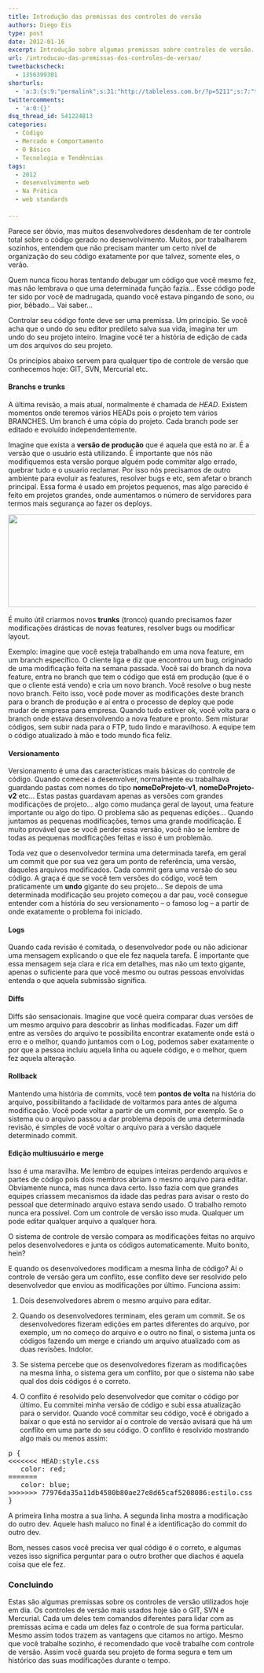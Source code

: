 ```yaml
---
title: Introdução das premissas dos controles de versão
authors: Diego Eis
type: post
date: 2012-01-16
excerpt: Introdução sobre algumas premissas sobre controles de versão. Muito útil para designers e iniciantes na área.
url: /introducao-das-premissas-dos-controles-de-versao/
tweetbackscheck:
  - 1356399301
shorturls:
  - 'a:3:{s:9:"permalink";s:31:"http://tableless.com.br/?p=5211";s:7:"tinyurl";s:26:"http://tinyurl.com/87mzax3";s:4:"isgd";s:19:"http://is.gd/7h4ZTg";}'
twittercomments:
  - 'a:0:{}'
dsq_thread_id: 541224813
categories:
  - Código
  - Mercado e Comportamento
  - O Básico
  - Tecnologia e Tendências
tags:
  - 2012
  - desenvolvimento web
  - Na Prática
  - web standards

---
```

Parece ser óbvio, mas muitos desenvolvedores desdenham de ter controle total sobre o código gerado no desenvolvimento. Muitos, por trabalharem sozinhos, entendem que não precisam manter um certo nível de organização do seu código exatamente por que talvez, somente eles, o verão.
  
Quem nunca ficou horas tentando debugar um código que você mesmo fez, mas não lembrava o que uma determinada função fazia&#8230; Esse código pode ter sido por você de madrugada, quando você estava pingando de sono, ou pior, bêbado&#8230; Vai saber&#8230;

Controlar seu código fonte deve ser uma premissa. Um princípio. Se você acha que o undo do seu editor predileto salva sua vida, imagina ter um undo do seu projeto inteiro. Imagine você ter a história de edição de cada um dos arquivos do seu projeto.

Os princípios abaixo servem para qualquer tipo de controle de versão que conhecemos hoje: GIT, SVN, Mercurial etc. 

#### Branchs e trunks

A última revisão, a mais atual, normalmente é chamada de _HEAD_. Existem momentos onde teremos vários HEADs pois o projeto tem vários BRANCHES. Um branch é uma cópia do projeto. Cada branch pode ser editado e evoluído independentemente. 

Imagine que exista a **versão de produção** que é aquela que está no ar. É a versão que o usuário está utilizando. É importante que nós não modifiquemos esta versão porque alguém pode commitar algo errado, quebrar tudo e o usuario reclamar. Por isso nós precisamos de outro ambiente para evoluir as features, resolver bugs e etc, sem afetar o branch principal. Essa forma é usado em projetos pequenos, mas algo parecido é feito em projetos grandes, onde aumentamos o número de servidores para termos mais segurança ao fazer os deploys.

<img src="https://raw.githubusercontent.com/diegoeis/tableless-static-images/master/2012/01/branch.jpg" alt="" title="branch" width="770" height="188" class="alignnone size-full wp-image-5212" srcset="uploads/2012/01/branch.jpg 770w, uploads/2012/01/branch-300x73.jpg 300w" sizes="(max-width: 770px) 100vw, 770px" />

É muito útil criarmos novos **trunks** (tronco) quando precisamos fazer modificações drásticas de novas features, resolver bugs ou modificar layout. 

Exemplo: imagine que você esteja trabalhando em uma nova feature, em um branch específico. O cliente liga e diz que encontrou um bug, originado de uma modificação feita na semana passada. Você sai do branch da nova feature, entra no branch que tem o código que está em produção (que é o que o cliente está vendo) e cria um novo branch. Você resolve o bug neste novo branch. Feito isso, você pode mover as modificações deste branch para o branch de produção e aí entra o processo de deploy que pode mudar de empresa para empresa. Quando tudo estiver ok, você volta para o branch onde estava desenvolvendo a nova feature e pronto. Sem misturar códigos, sem subir nada para o FTP, tudo lindo e maravilhoso. A equipe tem o código atualizado à mão e todo mundo fica feliz.

#### Versionamento

Versionamento é uma das características mais básicas do controle de código. Quando comecei a desenvolver, normalmente eu trabalhava guardando pastas com nomes do tipo **nomeDoProjeto-v1**, **nomeDoProjeto-v2** etc&#8230; Estas pastas guardavam apenas as versões com grandes modificações de projeto&#8230; algo como mudança geral de layout, uma feature importante ou algo do tipo. O problema são as pequenas edições&#8230; Quando juntamos as pequenas modificações, temos uma grande modificação. É muito provável que se você perder essa versão, você não se lembre de todas as pequenas modificações feitas e isso é um problemão.

Toda vez que o desenvolvedor termina uma determinada tarefa, em geral um commit que por sua vez gera um ponto de referência, uma versão, daqueles arquivos modificados. Cada commit gera uma versão do seu código. A graça é que se você tem versões do código, você tem praticamente um **undo** gigante do seu projeto&#8230; Se depois de uma determinada modificação seu projeto começou a dar pau, você consegue entender com a história do seu versionamento &#8211; o famoso log &#8211; a partir de onde exatamente o problema foi iniciado.

#### Logs

Quando cada revisão é comitada, o desenvolvedor pode ou não adicionar uma mensagem explicando o que ele fez naquela tarefa. É importante que essa mensagem seja clara e rica em detalhes, mas não um texto gigante, apenas o suficiente para que você mesmo ou outras pessoas envolvidas entenda o que aquela submissão significa.

#### Diffs

Diffs são sensacionais. Imagine que você queira comparar duas versões de um mesmo arquivo para descobrir as linhas modificadas. Fazer um diff entre as versões do arquivo te possibilita encontrar exatamente onde está o erro e o melhor, quando juntamos com o Log, podemos saber exatamente o por que a pessoa incluiu aquela linha ou aquele código, e o melhor, quem fez aquela alteração. 

#### Rollback

Mantendo uma história de commits, você tem **pontos de volta** na história do arquivo, possibilitando a facilidade de voltarmos para antes de alguma modificação. Você pode voltar a partir de um commit, por exemplo. Se o sistema ou o arquivo passou a dar problema depois de uma determinada revisão, é simples de você voltar o arquivo para a versão daquele determinado commit.

#### Edição multiusuário e merge

Isso é uma maravilha. Me lembro de equipes inteiras perdendo arquivos e partes de código pois dois membros abriam o mesmo arquivo para editar. Obviamente nunca, mas nunca dava certo. Isso fazia com que grandes equipes criassem mecanismos da idade das pedras para avisar o resto do pessoal que determinado arquivo estava sendo usado. O trabalho remoto nunca era possível. Com um controle de versão isso muda. Qualquer um pode editar qualquer arquivo a qualquer hora.

O sistema de controle de versão compara as modificações feitas no arquivo pelos desenvolvedores e junta os códigos automaticamente. Muito bonito, hein?

E quando os desenvolvedores modificam a mesma linha de código? Aí o controle de versão gera um conflito, esse conflito deve ser resolvido pelo desenvolvedor que enviou as modificações por último. Funciona assim:

1. Dois desenvolvedores abrem o mesmo arquivo para editar.
  
2. Quando os desenvolvedores terminam, eles geram um commit. Se os desenvolvedores fizeram edições em partes diferentes do arquivo, por exemplo, um no começo do arquivo e o outro no final, o sistema junta os códigos fazendo um merge e criando um arquivo atualizado com as duas revisões. Indolor.
  
3. Se sistema percebe que os desenvolvedores fizeram as modificações na mesma linha, o sistema gera um conflito, por que o sistema não sabe qual dos dois códigos é o correto.
  
4. O conflito é resolvido pelo desenvolvedor que comitar o código por último. Eu commitei minha versão de código e subi essa atualização para o servidor. Quando você commitar seu código, você é obrigado a baixar o que está no servidor aí o controle de versão avisará que há um conflito em uma parte do seu código. O conflito é resolvido mostrando algo mais ou menos assim:

<pre class="lang-css">p {
&lt;&lt;&lt;&lt;&lt;&lt;&lt; HEAD:style.css
   color: red;
=======
   color: blue;
>>>>>>> 77976da35a11db4580b80ae27e8d65caf5208086:estilo.css
}
</pre>

A primeira linha mostra a sua linha. A segunda linha mostra a modificação do outro dev. Aquele hash maluco no final é a identificação do commit do outro dev.
  
Bom, nesses casos você precisa ver qual código é o correto, e algumas vezes isso significa perguntar para o outro brother que diachos é aquela coisa que ele fez.

### Concluindo

Estas são algumas premissas sobre os controles de versão utilizados hoje em dia. Os controles de versão mais usados hoje são o GIT, SVN e Mercurial. Cada um deles tem comandos diferentes para lidar com as premissas acima e cada um deles faz o controle de sua forma particular. Mesmo assim todos trazem as vantagens que citamos no artigo. Mesmo que você trabalhe sozinho, é recomendado que você trabalhe com controle de versão. Assim você guarda seu projeto de forma segura e tem um histórico das suas modificações durante o tempo.